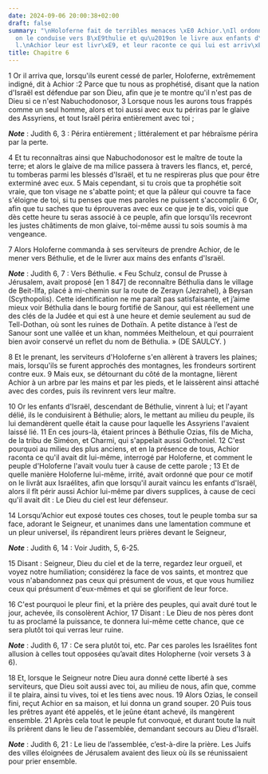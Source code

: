 ```yaml
---
date: 2024-09-06 20:00:38+02:00
draft: false
summary: "\nHoloferne fait de terribles menaces \xE0 Achior.\nIl ordonne qu\u2019\
  on le conduise vers B\xE9thulie et qu\u2019on le livre aux enfants d\u2019Isra\xEB\
  l.\nAchior leur est livr\xE9, et leur raconte ce qui lui est arriv\xE9.\n"
title: Chapitre 6
---
```





1 Or il arriva que, lorsqu'ils eurent cessé de parler, Holoferne, extrêmement indigné, dit à Achior :2 Parce que tu nous as prophétisé, disant que la nation d'Israël est défendue par son Dieu, afin que je te montre qu'il n'est pas de Dieu si ce n'est Nabuchodonosor, 3 Lorsque nous les aurons tous frappés comme un seul homme, alors et toi aussi avec eux tu périras par le glaive des Assyriens, et tout Israël périra entièrement avec toi ;

***Note*** :  Judith 6, 3 : Périra entièrement ; littéralement et par hébraïsme périra par la perte.

4 Et tu reconnaîtras ainsi que Nabuchodonosor est le maître de toute la terre; et alors le glaive de ma milice passera à travers les flancs, et, percé, tu tomberas parmi les blessés d'Israël, et tu ne respireras plus que pour être exterminé avec eux. 5 Mais cependant, si tu crois que ta prophétie soit vraie, que ton visage ne s'abatte point; et que la pâleur qui couvre ta face s'éloigne de toi, si tu penses que mes paroles ne puissent s'accomplir. 6 Or, afin que tu saches que tu éprouveras avec eux ce que je te dis, voici que dès cette heure tu seras associé à ce peuple, afin que lorsqu'ils recevront les justes châtiments de mon glaive, toi-même aussi tu sois soumis à ma vengeance.


7 Alors Holoferne commanda à ses serviteurs de prendre Achior, de le mener vers Béthulie, et de le livrer aux mains des enfants d'Israël.

***Note*** :  Judith 6, 7 : Vers Béthulie. « Feu Schulz, consul de Prusse à Jérusalem, avait proposé [en 1 847] de reconnaître Béthulia dans le village de Beit-Ilfa, placé à mi-chemin sur la route de Zerayn (Jezrahel), à Beysan (Scythopolis). Cette identification ne me paraît pas satisfaisante, et j’aime mieux voir Béthulia dans le bourg fortifié de Sanour, qui est réellement une des clés de la Judée et qui est à une heure et demie seulement au sud de Tell-Dothan, où sont les ruines de Dothaïn. A petite distance à l’est de Sanour sont une vallée et un khan, nommées Meitheloun, et qui pourraient bien avoir conservé un reflet du nom de Béthulia. » (DE SAULCY. )

8 Et le prenant, les serviteurs d'Holoferne s'en allèrent à travers les plaines; mais, lorsqu'ils se furent approchés des montagnes, les frondeurs sortirent contre eux. 9 Mais eux, se détournant du côté de la montagne, lièrent Achior à un arbre par les mains et par les pieds, et le laissèrent ainsi attaché avec des cordes, puis ils revinrent vers leur maître.


10 Or les enfants d'Israël, descendant de Béthulie, vinrent à lui; et l'ayant délié, ils le conduisirent à Béthulie; alors, le mettant au milieu du peuple, ils lui demandèrent quelle était la cause pour laquelle les Assyriens l'avaient laissé lié. 11 En ces jours-là, étaient princes à Béthulie Ozias, fils de Micha, de la tribu de Siméon, et Charmi, qui s'appelait aussi Gothoniel. 12 C'est pourquoi au milieu des plus anciens, et en la présence de tous, Achior raconta ce qu'il avait dit lui-même, interrogé par Holoferne, et comment le peuple d'Holoferne l'avait voulu tuer à cause de cette parole ; 13 Et de quelle manière Holoferne lui-même, irrité, avait ordonné que pour ce motif on le livrât aux Israélites, afin que lorsqu'il aurait vaincu les enfants d'Israël, alors il fît périr aussi Achior lui-même par divers supplices, à cause de ceci qu'il avait dit : Le Dieu du ciel est leur défenseur.


14 Lorsqu'Achior eut exposé toutes ces choses, tout le peuple tomba sur sa face, adorant le Seigneur, et unanimes dans une lamentation commune et un pleur universel, ils répandirent leurs prières devant le Seigneur,

***Note*** :  Judith 6, 14 : Voir Judith, 5, 6-25.

15 Disant : Seigneur, Dieu du ciel et de la terre, regardez leur orgueil, et voyez notre humiliation; considérez la face de vos saints, et montrez que vous n'abandonnez pas ceux qui présument de vous, et que vous humiliez ceux qui présument d'eux-mêmes et qui se glorifient de leur force.


16 C'est pourquoi le pleur fini, et la prière des peuples, qui avait duré tout le jour, achevée, ils consolèrent Achior, 17 Disant : Le Dieu de nos pères dont tu as proclamé la puissance, te donnera lui-même cette chance, que ce sera plutôt toi qui verras leur ruine.

***Note*** :  Judith 6, 17 : Ce sera plutôt toi, etc. Par ces paroles les Israélites font allusion à celles tout opposées qu’avait dites Holopherne (voir versets 3 à 6).

18 Et, lorsque le Seigneur notre Dieu aura donné cette liberté à ses serviteurs, que Dieu soit aussi avec toi, au milieu de nous, afin que, comme il te plaira, ainsi tu vives, toi et les tiens avec nous. 19 Alors Ozias, le conseil fini, reçut Achior en sa maison, et lui donna un grand souper. 20 Puis tous les prêtres ayant été appelés, et le jeûne étant achevé, ils mangèrent ensemble. 21 Après cela tout le peuple fut convoqué, et durant toute la nuit ils prièrent dans le lieu de l'assemblée, demandant secours au Dieu d'Israël.

***Note*** :  Judith 6, 21 : Le lieu de l’assemblée, c’est-à-dire la prière. Les Juifs des villes éloignées de Jérusalem avaient des lieux où ils se réunissaient pour prier ensemble.

